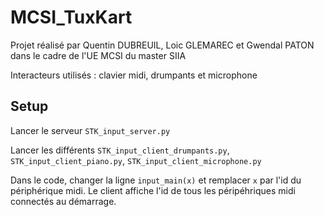 # MCSI_TuxKart

Projet réalisé par Quentin DUBREUIL, Loic GLEMAREC et Gwendal PATON dans le cadre de l'UE MCSI du master SIIA

Interacteurs utilisés : clavier midi, drumpants et microphone

## Setup

Lancer le serveur `STK_input_server.py`

Lancer les différents `STK_input_client_drumpants.py`, `STK_input_client_piano.py`, `STK_input_client_microphone.py`

Dans le code, changer la ligne `input_main(x)` et remplacer `x` par l'id du périphérique midi. Le client affiche l'id de tous les péripéhriques midi connectés au démarrage.
